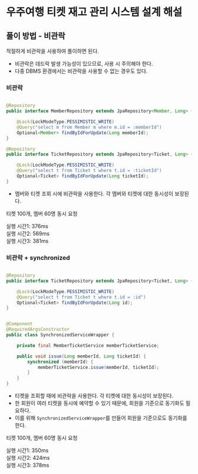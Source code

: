 # 우주여행 티켓 재고 관리 시스템 설계 해설

## 풀이 방법 - 비관락

적절하게 비관락을 사용하여 풀이하면 된다.  

- 비관락은 데드락 발생 가능성이 있으므로, 사용 시 주의해야 한다.
- 다중 DBMS 환경에서는 비관락을 사용할 수 없는 경우도 있다.

### 비관락

```java

@Repository
public interface MemberRepository extends JpaRepository<Member, Long> {

    @Lock(LockModeType.PESSIMISTIC_WRITE)
    @Query("select m from Member m where m.id = :memberId")
    Optional<Member> findByIdForUpdate(Long memberId);
}

@Repository
public interface TicketRepository extends JpaRepository<Ticket, Long> {

    @Lock(LockModeType.PESSIMISTIC_WRITE)
    @Query("select t from Ticket t where t.id = :ticketId")
    Optional<Ticket> findByIdForUpdate(Long ticketId);
}
```

- 멤버와 티켓 조회 시에 비관락을 사용한다. 각 멤버와 티켓에 대한 동시성이 보장된다.  

티켓 100개, 멤버 60명 동시 요청

실행 시간1: 376ms  
실행 시간2: 569ms  
실행 시간3: 381ms  

### 비관락 + synchronized

```java

@Repository
public interface TicketRepository extends JpaRepository<Ticket, Long> {

    @Lock(LockModeType.PESSIMISTIC_WRITE)
    @Query("select t from Ticket t where t.id = :id")
    Optional<Ticket> findByIdForUpdate(Long id);
}
```

```java

@Component
@RequiredArgsConstructor
public class SynchronizedServiceWrapper {

    private final MemberTicketService memberTicketService;

    public void issue(Long memberId, Long ticketId) {
        synchronized (memberId) {
            memberTicketService.issue(memberId, ticketId);
        }
    }
}
```

- 티켓을 조회할 때에 비관락을 사용한다. 각 티켓에 대한 동시성이 보장된다.
- 한 회원이 여러 티켓을 동시에 예약할 수 있기 때문에, 회원을 기준으로 동기화도 필요하다.
- 이를 위해 `SynchronizedServiceWrapper`를 만들어 회원을 기준으로도 동기화를 한다.

티켓 100개, 멤버 60명 동시 요청

실행 시간1: 350ms  
실행 시간2: 424ms  
실행 시간3: 378ms  



